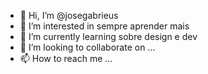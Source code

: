 - 👋 Hi, I’m @josegabrieus
- 👀 I’m interested in sempre aprender mais
- 🌱 I’m currently learning sobre design e dev
- 💞️ I’m looking to collaborate on ...
- 📫 How to reach me ...

<!---
josegabrieus/josegabrieus is a ✨ special ✨ repository because its `README.md` (this file) appears on your GitHub profile.
You can click the Preview link to take a look at your changes.
--->
